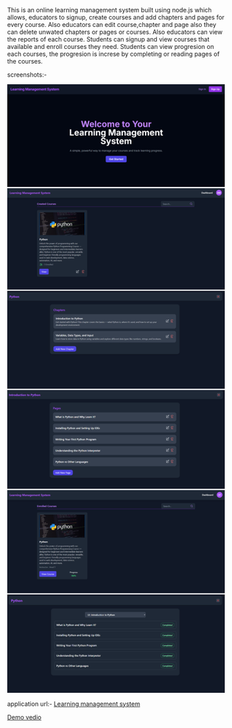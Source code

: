 This is an online learning management system built using node.js which allows,
educators to signup, create courses and add chapters and pages for every course.
Also educators can edit course,chapter and page also they can delete unwated chapters or pages or courses.
Also educators can view the reports of each course.
Students can signup and view courses that available
and enroll courses they need.
Students can view progresion on each courses, 
the progresion is increse by completing or reading pages of the courses.

screenshots:-

![home page](https://github.com/ama1t/LearningManagementSystem/blob/main/Screenshot%202025-07-03%20202544.png)
![educator course page](https://github.com/ama1t/LearningManagementSystem/blob/main/Screenshot%202025-07-03%20203116.png)
![educator chapter view](https://github.com/ama1t/LearningManagementSystem/blob/main/Screenshot%202025-07-03%20203146.png)
![educator page view](https://github.com/ama1t/LearningManagementSystem/blob/main/Screenshot%202025-07-03%20203200.png)
![student course page](https://github.com/ama1t/LearningManagementSystem/blob/main/Screenshot%202025-07-03%20203242.png)
![student course view](https://github.com/ama1t/LearningManagementSystem/blob/main/Screenshot%202025-07-03%20203300.png)

application url:-
[Learning management system](https://amals-lms.onrender.com/)

[Demo vedio](https://www.loom.com/share/f17322fac0574cefbbe68edd5e640316?sid=40cf92cd-9749-46be-91d6-4f61ff8b4627)
